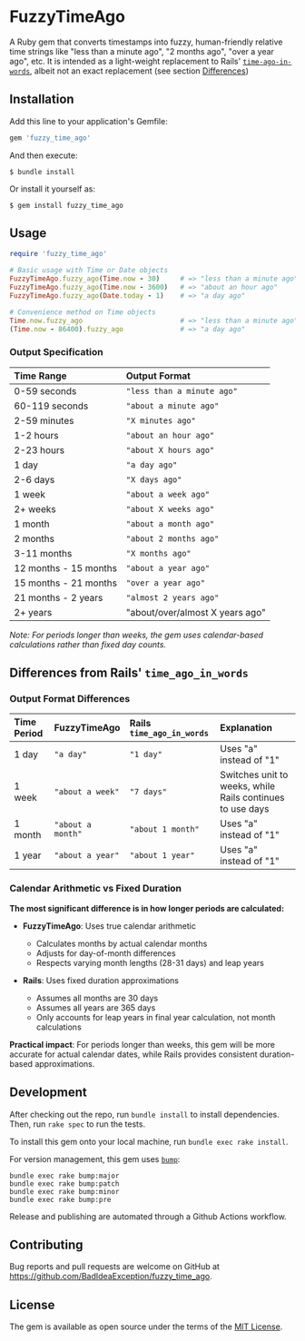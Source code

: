 # FuzzyTimeAgo

A Ruby gem that converts timestamps into fuzzy, human-friendly relative time strings like "less than a minute ago", "2 months ago", "over a year ago", etc. It is intended as a light-weight replacement to Rails' [`time-ago-in-words`](https://api.rubyonrails.org/classes/ActionView/Helpers/DateHelper.html#method-i-time_ago_in_words), albeit not an exact replacement (see section [Differences](#differences))

## Installation

Add this line to your application's Gemfile:

```ruby
gem 'fuzzy_time_ago'
```

And then execute:

    $ bundle install

Or install it yourself as:

    $ gem install fuzzy_time_ago

## Usage

```ruby
require 'fuzzy_time_ago'

# Basic usage with Time or Date objects
FuzzyTimeAgo.fuzzy_ago(Time.now - 30)     # => "less than a minute ago"
FuzzyTimeAgo.fuzzy_ago(Time.now - 3600)   # => "about an hour ago"
FuzzyTimeAgo.fuzzy_ago(Date.today - 1)    # => "a day ago"

# Convenience method on Time objects
Time.now.fuzzy_ago                        # => "less than a minute ago"
(Time.now - 86400).fuzzy_ago              # => "a day ago"
```

### Output Specification

| Time Range | Output Format |
|:-----------|:--------------|
| 0-59 seconds | `"less than a minute ago"` |
| 60-119 seconds | `"about a minute ago"` |
| 2-59 minutes | `"X minutes ago"` |
| 1-2 hours | `"about an hour ago"` |
| 2-23 hours | `"about X hours ago"` |
| 1 day | `"a day ago"` |
| 2-6 days | `"X days ago"` |
| 1 week | `"about a week ago"` |
| 2+ weeks | `"about X weeks ago"` |
| 1 month | `"about a month ago"` |
| 2 months | `"about 2 months ago"` |
| 3-11 months | `"X months ago"` |
| 12 months - 15 months | `"about a year ago"` |
| 15 months - 21 months | `"over a year ago"` |
| 21 months - 2 years | `"almost 2 years ago"` |
| 2+ years | "about/over/almost X years ago" |

*Note: For periods longer than weeks, the gem uses calendar-based calculations rather than fixed day counts.*

## Differences from Rails' `time_ago_in_words`

### Output Format Differences

| Time Period | FuzzyTimeAgo | Rails `time_ago_in_words` | Explanation |
|:------------|:-------------|:--------------------------|:------------|
| 1 day | `"a day"` | `"1 day"` | Uses "a" instead of "1" |
| 1 week | `"about a week"` | `"7 days"` | Switches unit to weeks, while Rails continues to use days |
| 1 month | `"about a month"` | `"about 1 month"` | Uses "a" instead of "1" |
| 1 year | `"about a year"` | `"about 1 year"` | Uses "a" instead of "1" |

### Calendar Arithmetic vs Fixed Duration

**The most significant difference is in how longer periods are calculated:**

- **FuzzyTimeAgo**: Uses true calendar arithmetic
  - Calculates months by actual calendar months
  - Adjusts for day-of-month differences
  - Respects varying month lengths (28-31 days) and leap years

- **Rails**: Uses fixed duration approximations
  - Assumes all months are 30 days
  - Assumes all years are 365 days
  - Only accounts for leap years in final year calculation, not month calculations

**Practical impact**: For periods longer than weeks, this gem will be more accurate for actual calendar dates, while Rails provides consistent duration-based approximations.

## Development

After checking out the repo, run `bundle install` to install dependencies. Then, run `rake spec` to run the tests.

To install this gem onto your local machine, run `bundle exec rake install`.

For version management, this gem uses [`bump`](https://github.com/gregorym/bump):
```
bundle exec rake bump:major
bundle exec rake bump:patch
bundle exec rake bump:minor
bundle exec rake bump:pre
```
Release and publishing are automated through a Github Actions workflow.

## Contributing

Bug reports and pull requests are welcome on GitHub at https://github.com/BadIdeaException/fuzzy_time_ago.

## License

The gem is available as open source under the terms of the [MIT License](https://opensource.org/licenses/MIT).